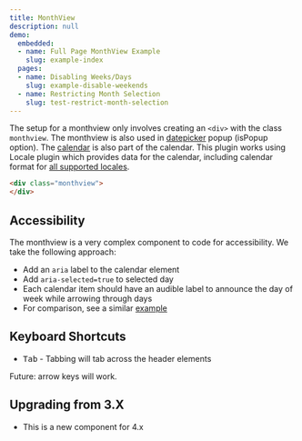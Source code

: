```yaml
---
title: MonthView
description: null
demo:
  embedded:
  - name: Full Page MonthView Example
    slug: example-index
  pages:
  - name: Disabling Weeks/Days
    slug: example-disable-weekends
  - name: Restricting Month Selection
    slug: test-restrict-month-selection
---
```


The setup for a monthview only involves creating an `<div>` with the class `monthview`. The monthview is also used in [datepicker](./datepicker) popup (isPopup option). The [calendar](./calendar) is also part of the calendar.
This plugin works using Locale plugin which provides data for the calendar, including calendar format for [all supported locales](./locale).

```html
<div class="monthview">
</div>
```

## Accessibility

The monthview is a very complex component to code for accessibility. We take the following approach:

- Add an `aria` label to the calendar element
- Add `aria-selected=true` to selected day
- Each calendar item should have an audible label to announce the day of week while arrowing through days
- For comparison, see a similar <a href='http://oaa-accessibility.org/example/15/' target='_blank'>example</a>

## Keyboard Shortcuts

- <kbd>Tab</kbd> - Tabbing will tab across the header elements

Future: arrow keys will work.

## Upgrading from 3.X

- This is a new component for 4.x
